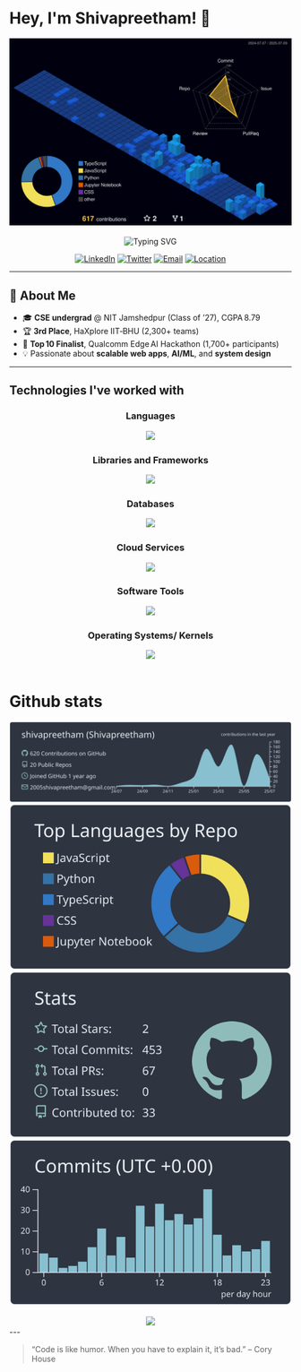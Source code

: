 <!-- ================ HEADER ================ -->
# Hey, I'm Shivapreetham! 👋 

<div align="center">
  <img src="profile-3d-contrib/profile-night-view.svg" alt="me" width="700px">
</div>

<br/>
<div align="center">
  <img src="https://readme-typing-svg.herokuapp.com?font=Fira+Code&pause=1000&color=00D8FF&center=true&vCenter=true&width=600&lines=Full+Stack+Developer;AI+Enthusiast;NIT+Jamshedpur+CSE;Problem+Solver" alt="Typing SVG" />
</div>

<p align="center">
  <a href="https://linkedin.com/in/shivapreethamofficial"><img src="https://img.shields.io/badge/LinkedIn-0077B5?style=for-the-badge&logo=linkedin&logoColor=white" alt="LinkedIn" /></a>
  <a href="https://twitter.com/tinytroubles"><img src="https://img.shields.io/badge/Twitter-1DA1F2?style=for-the-badge&logo=twitter&logoColor=white" alt="Twitter" /></a>
  <a href="mailto:shivapreethamofficial@gmail.com"><img src="https://img.shields.io/badge/Email-D14836?style=for-the-badge&logo=gmail&logoColor=white" alt="Email" /></a>
  <a href="https://www.google.com/maps/place/Bengaluru,+Karnataka"><img src="https://img.shields.io/badge/Location-Bengaluru-blue?style=for-the-badge&logo=googlemaps&logoColor=white" alt="Location" /></a>
</p>

---

## 🌟 About Me
- 🎓 **CSE undergrad** @ NIT Jamshedpur (Class of ’27), CGPA 8.79  
- 🏆 **3rd Place**, HaXplore IIT‑BHU (2,300+ teams)  
- 🚀 **Top 10 Finalist**, Qualcomm Edge AI Hackathon (1,700+ participants)  
- 💡 Passionate about **scalable web apps**, **AI/ML**, and **system design**  

---
## Technologies I've worked with

<div align="center">

### Languages
  <a href="https://skillicons.dev">
      <img src="https://skillicons.dev/icons?i=js,ts,python,java,c,cpp" />
  </a>
      
    
  ### Libraries and Frameworks
  <a href="https://skillicons.dev">
    <img src="https://skillicons.dev/icons?i=react,next,tailwind,express,nodejs,npm,vite" />
  </a>

    
  ### Databases
  <a href="https://skillicons.dev">
    <img src="https://skillicons.dev/icons?i=postgres,mysql,mongo,firebase,supabase" />
  </a>


   ### Cloud Services
  <a href="https://skillicons.dev">
    <img src="https://skillicons.dev/icons?i=aws,googlecloud" />
  </a>
   
    
  ### Software Tools
  <a href="https://skillicons.dev">
    <img src="https://skillicons.dev/icons?i=git,github,pycharm,figma,vscode,postman" />
  </a>
 

### Operating Systems/ Kernels
<a href="https://skillicons.dev">
  <img src="https://skillicons.dev/icons?i=windows,powershell,ubuntu" />
</a>

</div>
<br/>

# Github stats
<div align="center">
  <img src="profile-summary-card-output/nord_dark/0-profile-details.svg" alt="me" width="685px">
  <img src="profile-summary-card-output/nord_dark/1-repos-per-language.svg" alt="me" width="">
  <img src="profile-summary-card-output/nord_dark/3-stats.svg" alt="me" width="">
  <img src="profile-summary-card-output/nord_dark/4-productive-time.svg" alt="me" width="">
</div>
<br/>


<div align="center">
<a href="https://github.com/antonkomarev/github-profile-views-counter">
    <img src="https://komarev.com/ghpvc/?username=shivapreetham&style=for-the-badge&base=120">
</a>
</div>
---

> “Code is like humor. When you have to explain it, it’s bad.” – Cory House

